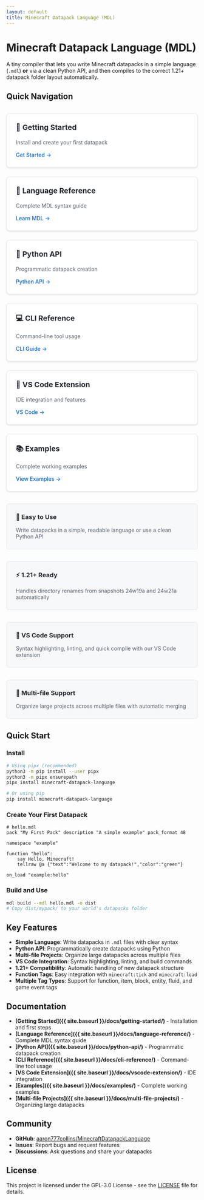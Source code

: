 ```yaml
---
layout: default
title: Minecraft Datapack Language (MDL)
---
```


# Minecraft Datapack Language (MDL)

A tiny compiler that lets you write Minecraft datapacks in a simple language (`.mdl`) **or** via a clean Python API, and then compiles to the correct 1.21+ datapack folder layout automatically.

## Quick Navigation

<div class="quick-nav">
  <div class="nav-card">
    <h3>🚀 Getting Started</h3>
    <p>Install and create your first datapack</p>
    <a href="{{ site.baseurl }}/docs/getting-started/" class="nav-link">Get Started →</a>
  </div>
  <div class="nav-card">
    <h3>📖 Language Reference</h3>
    <p>Complete MDL syntax guide</p>
    <a href="{{ site.baseurl }}/docs/language-reference/" class="nav-link">Learn MDL →</a>
  </div>
  <div class="nav-card">
    <h3>🐍 Python API</h3>
    <p>Programmatic datapack creation</p>
    <a href="{{ site.baseurl }}/docs/python-api/" class="nav-link">Python API →</a>
  </div>
  <div class="nav-card">
    <h3>💻 CLI Reference</h3>
    <p>Command-line tool usage</p>
    <a href="{{ site.baseurl }}/docs/cli-reference/" class="nav-link">CLI Guide →</a>
  </div>
  <div class="nav-card">
    <h3>🔧 VS Code Extension</h3>
    <p>IDE integration and features</p>
    <a href="{{ site.baseurl }}/docs/vscode-extension/" class="nav-link">VS Code →</a>
  </div>
  <div class="nav-card">
    <h3>📚 Examples</h3>
    <p>Complete working examples</p>
    <a href="{{ site.baseurl }}/docs/examples/" class="nav-link">View Examples →</a>
  </div>
</div>

<div class="features">
  <div class="feature">
    <h3>🚀 Easy to Use</h3>
    <p>Write datapacks in a simple, readable language or use a clean Python API</p>
  </div>
  <div class="feature">
    <h3>⚡ 1.21+ Ready</h3>
    <p>Handles directory renames from snapshots 24w19a and 24w21a automatically</p>
  </div>
  <div class="feature">
    <h3>🔧 VS Code Support</h3>
    <p>Syntax highlighting, linting, and quick compile with our VS Code extension</p>
  </div>
  <div class="feature">
    <h3>📁 Multi-file Support</h3>
    <p>Organize large projects across multiple files with automatic merging</p>
  </div>
</div>

## Quick Start

### Install

```bash
# Using pipx (recommended)
python3 -m pip install --user pipx
python3 -m pipx ensurepath
pipx install minecraft-datapack-language

# Or using pip
pip install minecraft-datapack-language
```

### Create Your First Datapack

```mdl
# hello.mdl
pack "My First Pack" description "A simple example" pack_format 48

namespace "example"

function "hello":
    say Hello, Minecraft!
    tellraw @a {"text":"Welcome to my datapack!","color":"green"}

on_load "example:hello"
```

### Build and Use

```bash
mdl build --mdl hello.mdl -o dist
# Copy dist/mypack/ to your world's datapacks folder
```

## Key Features

- **Simple Language**: Write datapacks in `.mdl` files with clear syntax
- **Python API**: Programmatically create datapacks using Python
- **Multi-file Projects**: Organize large datapacks across multiple files
- **VS Code Integration**: Syntax highlighting, linting, and build commands
- **1.21+ Compatibility**: Automatic handling of new datapack structure
- **Function Tags**: Easy integration with `minecraft:tick` and `minecraft:load`
- **Multiple Tag Types**: Support for function, item, block, entity, fluid, and game event tags

## Documentation

- **[Getting Started]({{ site.baseurl }}/docs/getting-started/)** - Installation and first steps
- **[Language Reference]({{ site.baseurl }}/docs/language-reference/)** - Complete MDL syntax guide
- **[Python API]({{ site.baseurl }}/docs/python-api/)** - Programmatic datapack creation
- **[CLI Reference]({{ site.baseurl }}/docs/cli-reference/)** - Command-line tool usage
- **[VS Code Extension]({{ site.baseurl }}/docs/vscode-extension/)** - IDE integration
- **[Examples]({{ site.baseurl }}/docs/examples/)** - Complete working examples
- **[Multi-file Projects]({{ site.baseurl }}/docs/multi-file-projects/)** - Organizing large datapacks

## Community

- **GitHub**: [aaron777collins/MinecraftDatapackLanguage](https://github.com/aaron777collins/MinecraftDatapackLanguage)
- **Issues**: Report bugs and request features
- **Discussions**: Ask questions and share your datapacks

## License

This project is licensed under the GPL-3.0 License - see the [LICENSE](https://github.com/aaron777collins/MinecraftDatapackLanguage/blob/main/LICENSE) file for details.

<style>
.quick-nav {
  display: grid;
  grid-template-columns: repeat(auto-fit, minmax(300px, 1fr));
  gap: 1.5rem;
  margin: 2rem 0;
}

.nav-card {
  padding: 1.5rem;
  border: 1px solid #e1e4e8;
  border-radius: 8px;
  background: white;
  box-shadow: 0 2px 4px rgba(0,0,0,0.1);
  transition: all 0.2s;
}

.nav-card:hover {
  transform: translateY(-2px);
  box-shadow: 0 4px 12px rgba(0,0,0,0.15);
}

.nav-card h3 {
  margin-top: 0;
  color: #24292e;
  font-size: 1.2rem;
}

.nav-card p {
  margin: 0.5rem 0 1rem 0;
  color: #586069;
}

.nav-link {
  display: inline-flex;
  align-items: center;
  color: #0366d6;
  text-decoration: none;
  font-weight: 500;
  transition: color 0.2s;
}

.nav-link:hover {
  color: #0256b3;
  text-decoration: none;
}

.features {
  display: grid;
  grid-template-columns: repeat(auto-fit, minmax(250px, 1fr));
  gap: 2rem;
  margin: 2rem 0;
}

.feature {
  padding: 1.5rem;
  border: 1px solid #e1e4e8;
  border-radius: 6px;
  background: #f6f8fa;
}

.feature h3 {
  margin-top: 0;
  color: #24292e;
}

.feature p {
  margin-bottom: 0;
  color: #586069;
}

@media (max-width: 768px) {
  .quick-nav {
    grid-template-columns: 1fr;
  }
  
  .nav-card {
    padding: 1rem;
  }
}
</style>
